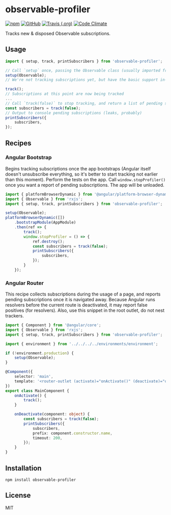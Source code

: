 # observable-profiler

[![npm](https://img.shields.io/npm/v/observable-profiler.svg)](https://www.npmjs.com/package/observable-profiler)
[![GitHub](https://img.shields.io/github/license/awerlang/observable-profiler.svg)](https://opensource.org/licenses/MIT)
[![Travis (.org)](https://img.shields.io/travis/awerlang/observable-profiler.svg)](https://travis-ci.org/awerlang/observable-profiler)
[![Code Climate](https://codeclimate.com/github/awerlang/observable-profiler/badges/gpa.svg)](https://codeclimate.com/github/awerlang/observable-profiler)

Tracks new & disposed Observable subscriptions.

## Usage

```ts
import { setup, track, printSubscribers } from 'observable-profiler';

// Call `setup` once, passing the Observable class (usually imported from `rxjs`)
setup(Observable);
// We're not tracking subscriptions yet, but have the basic support in-place by monkey-patching `Observable#subscribe()`

track();
// Subscriptions at this point are now being tracked
...
// Call `track(false)` to stop tracking, and return a list of pending subscriptions.
const subscribers = track(false);
// Output to console pending subscriptions (leaks, probably)
printSubscribers({
    subscribers,
});
```

## Recipes

### Angular Bootstrap

Begins tracking subscriptions once the app bootstraps (Angular itself doesn't unsubscribe everything, so it's better to start tracking not earlier than this moment). Perform the tests on the app. Call `window.stopProfiler()` once you want a report of pending subscriptions. The app will be unloaded.

```ts
import { platformBrowserDynamic } from '@angular/platform-browser-dynamic';
import { Observable } from 'rxjs';
import { setup, track, printSubscribers } from 'observable-profiler';

setup(Observable);
platformBrowserDynamic([])
    .bootstrapModule(AppModule)
    .then(ref => {
        track();
        window.stopProfiler = () => {
            ref.destroy();
            const subscribers = track(false);
            printSubscribers({
                subscribers,
            });
        }
    });
```

### Angular Router

This recipe collects subscriptions during the usage of a page, and reports pending subscriptions once it is navigated away.
Because Angular runs resolvers before the current route is deactivated, it may report false positives (for resolvers).
Also, use this snippet in the root outlet, do not nest trackers.

```ts
import { Component } from '@angular/core';
import { Observable } from 'rxjs';
import { setup, track, printSubscribers } from 'observable-profiler';

import { environment } from '../../../../environments/environment';

if (!environment.production) {
    setup(Observable);
}

@Component({
    selector: 'main',
    template: '<router-outlet (activate)="onActivate()" (deactivate)="onDeactivate($event)"></router-outlet>',
})
export class MainComponent {
    onActivate() {
        track();
    }

    onDeactivate(component: object) {
        const subscribers = track(false);
        printSubscribers({
            subscribers,
            prefix: component.constructor.name,
            timeout: 200,
        });
    }
}
```

## Installation

    npm install observable-profiler

## License

MIT
